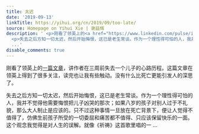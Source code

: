 ```yaml
---
title: 太迟
date: '2019-09-13'
linkTitle: https://yihui.org/cn/2019/09/too-late/
source: Homepage on Yihui Xie | 谢益辉
description: ' <p>刚看了领英上的<a href="https://www.linkedin.com/pulse/its-later-than-you-think-j-r-storment/">一篇文章</a>，讲作者在三周前失去一个儿子的心路历程。这篇文章在领英上得到了很多关注，读完也让我有些触动。没有什么比死亡更能引发人的深思了。</p>
  <p>失去之后方知一切太迟，然后开始悔恨，这已是老生常谈。作为一个理性得可怕的人，我并不觉得他需要悔恨把儿子凶哭的那次；如果八岁的孩子对别人过于不礼貌，那么大人制止是应该的。只不过这种事情一旦放在死亡背景下，便让人觉得不值得了，仿佛生前孩子所受的一切委屈和痛苦都不值得、只应该保留快乐的一面。这个观念我觉得是对人生的误解。就像《祈祷》这首歌里唱的一
  ...'
disable_comments: true
---
```

 <p>刚看了领英上的<a href="https://www.linkedin.com/pulse/its-later-than-you-think-j-r-storment/">一篇文章</a>，讲作者在三周前失去一个儿子的心路历程。这篇文章在领英上得到了很多关注，读完也让我有些触动。没有什么比死亡更能引发人的深思了。</p> <p>失去之后方知一切太迟，然后开始悔恨，这已是老生常谈。作为一个理性得可怕的人，我并不觉得他需要悔恨把儿子凶哭的那次；如果八岁的孩子对别人过于不礼貌，那么大人制止是应该的。只不过这种事情一旦放在死亡背景下，便让人觉得不值得了，仿佛生前孩子所受的一切委屈和痛苦都不值得、只应该保留快乐的一面。这个观念我觉得是对人生的误解。就像《祈祷》这首歌里唱的一 ...